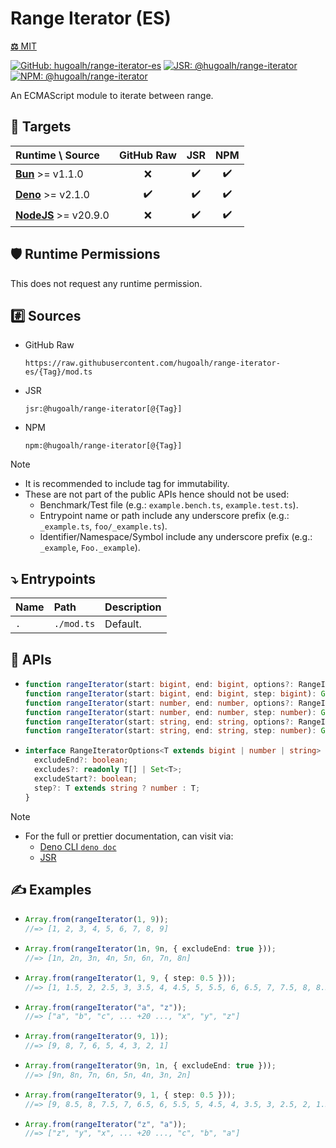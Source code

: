 # Range Iterator (ES)

[**⚖️** MIT](./LICENSE.md)

[![GitHub: hugoalh/range-iterator-es](https://img.shields.io/github/v/release/hugoalh/range-iterator-es?label=hugoalh/range-iterator-es&labelColor=181717&logo=github&logoColor=ffffff&sort=semver&style=flat "GitHub: hugoalh/range-iterator-es")](https://github.com/hugoalh/range-iterator-es)
[![JSR: @hugoalh/range-iterator](https://img.shields.io/jsr/v/@hugoalh/range-iterator?label=@hugoalh/range-iterator&labelColor=F7DF1E&logo=jsr&logoColor=000000&style=flat "JSR: @hugoalh/range-iterator")](https://jsr.io/@hugoalh/range-iterator)
[![NPM: @hugoalh/range-iterator](https://img.shields.io/npm/v/@hugoalh/range-iterator?label=@hugoalh/range-iterator&labelColor=CB3837&logo=npm&logoColor=ffffff&style=flat "NPM: @hugoalh/range-iterator")](https://www.npmjs.com/package/@hugoalh/range-iterator)

An ECMAScript module to iterate between range.

## 🎯 Targets

| **Runtime \\ Source** | **GitHub Raw** | **JSR** | **NPM** |
|:--|:-:|:-:|:-:|
| **[Bun](https://bun.sh/)** >= v1.1.0 | ❌ | ✔️ | ✔️ |
| **[Deno](https://deno.land/)** >= v2.1.0 | ✔️ | ✔️ | ✔️ |
| **[NodeJS](https://nodejs.org/)** >= v20.9.0 | ❌ | ✔️ | ✔️ |

## 🛡️ Runtime Permissions

This does not request any runtime permission.

## #️⃣ Sources

- GitHub Raw
  ```
  https://raw.githubusercontent.com/hugoalh/range-iterator-es/{Tag}/mod.ts
  ```
- JSR
  ```
  jsr:@hugoalh/range-iterator[@{Tag}]
  ```
- NPM
  ```
  npm:@hugoalh/range-iterator[@{Tag}]
  ```

> [!NOTE]
> - It is recommended to include tag for immutability.
> - These are not part of the public APIs hence should not be used:
>   - Benchmark/Test file (e.g.: `example.bench.ts`, `example.test.ts`).
>   - Entrypoint name or path include any underscore prefix (e.g.: `_example.ts`, `foo/_example.ts`).
>   - Identifier/Namespace/Symbol include any underscore prefix (e.g.: `_example`, `Foo._example`).

## ⤵️ Entrypoints

| **Name** | **Path** | **Description** |
|:--|:--|:--|
| `.` | `./mod.ts` | Default. |

## 🧩 APIs

- ```ts
  function rangeIterator(start: bigint, end: bigint, options?: RangeIteratorOptions<bigint>): Generator<bigint>;
  function rangeIterator(start: bigint, end: bigint, step: bigint): Generator<bigint>;
  function rangeIterator(start: number, end: number, options?: RangeIteratorOptions<number>): Generator<number>;
  function rangeIterator(start: number, end: number, step: number): Generator<number>;
  function rangeIterator(start: string, end: string, options?: RangeIteratorOptions<string>): Generator<string>;
  function rangeIterator(start: string, end: string, step: number): Generator<string>;
  ```
- ```ts
  interface RangeIteratorOptions<T extends bigint | number | string> {
    excludeEnd?: boolean;
    excludes?: readonly T[] | Set<T>;
    excludeStart?: boolean;
    step?: T extends string ? number : T;
  }
  ```

> [!NOTE]
> - For the full or prettier documentation, can visit via:
>   - [Deno CLI `deno doc`](https://docs.deno.com/runtime/reference/cli/doc/)
>   - [JSR](https://jsr.io/@hugoalh/range-iterator)

## ✍️ Examples

- ```ts
  Array.from(rangeIterator(1, 9));
  //=> [1, 2, 3, 4, 5, 6, 7, 8, 9]
  ```
- ```ts
  Array.from(rangeIterator(1n, 9n, { excludeEnd: true }));
  //=> [1n, 2n, 3n, 4n, 5n, 6n, 7n, 8n]
  ```
- ```ts
  Array.from(rangeIterator(1, 9, { step: 0.5 }));
  //=> [1, 1.5, 2, 2.5, 3, 3.5, 4, 4.5, 5, 5.5, 6, 6.5, 7, 7.5, 8, 8.5, 9]
  ```
- ```ts
  Array.from(rangeIterator("a", "z"));
  //=> ["a", "b", "c", ... +20 ..., "x", "y", "z"]
  ```
- ```ts
  Array.from(rangeIterator(9, 1));
  //=> [9, 8, 7, 6, 5, 4, 3, 2, 1]
  ```
- ```ts
  Array.from(rangeIterator(9n, 1n, { excludeEnd: true }));
  //=> [9n, 8n, 7n, 6n, 5n, 4n, 3n, 2n]
  ```
- ```ts
  Array.from(rangeIterator(9, 1, { step: 0.5 }));
  //=> [9, 8.5, 8, 7.5, 7, 6.5, 6, 5.5, 5, 4.5, 4, 3.5, 3, 2.5, 2, 1.5, 1]
  ```
- ```ts
  Array.from(rangeIterator("z", "a"));
  //=> ["z", "y", "x", ... +20 ..., "c", "b", "a"]
  ```
